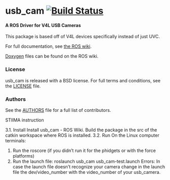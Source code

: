 usb_cam [![Build Status](https://api.travis-ci.org/bosch-ros-pkg/usb_cam.png)](https://travis-ci.org/bosch-ros-pkg/usb_cam)
=======

#### A ROS Driver for V4L USB Cameras
This package is based off of V4L devices specifically instead of just UVC.

For full documentation, see [the ROS wiki](http://ros.org/wiki/usb_cam).

[Doxygen](http://docs.ros.org/indigo/api/usb_cam/html/) files can be found on the ROS wiki.

### License
usb_cam is released with a BSD license. For full terms and conditions, see the [LICENSE](LICENSE) file.

### Authors
See the [AUTHORS](AUTHORS.md) file for a full list of contributors.

STIIMA instruction

3.1.	Install
Install usb_cam - ROS Wiki. 
Build the package in the src of the catkin workspace where ROS is installed.
3.2.	Run
On the Linux computer terminals:
1.	Run the roscore (if you didn’t run it for the phidgets or with the force platforms)
2.	Run the launch file:
roslaunch usb_cam usb_cam-test.launch
Errors: In case the launch file doesn’t recognize your camera change in the launch file the dev/video_number with the video_number of your usb_camera.
